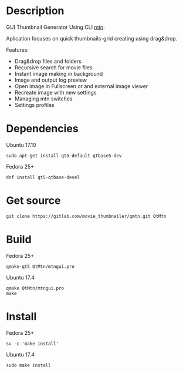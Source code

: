 Description
============

GUI Thumbnail Generator Using CLI [mtn](https://gitlab.com/movie_thumbnailer/mtn/wikis/home/).

Aplication focuses on quick thumbnails-grid creating using drag&drop.

Features:
- Drag&drop files and folders
- Recursive search for movie files
- Instant image making in background
- Image and output log preview
- Open image in Fullscreen or and external image viewer
- Recreate image with new settings
- Managing mtn switches
- Settings profiles


Dependencies
============
Ubuntu 17.10

    sudo apt-get install qt5-default qtbase5-dev
Fedora 25+

    dnf install qt5-qtbase-devel

Get source
==========

    git clone https://gitlab.com/movie_thumbnailer/qmtn.git QtMtn


Build
=====
Fedora 25+

    qmake-qt5 QtMtn/mtngui.pro
Ubuntu 17.4 

    qmake QtMtn/mtngui.pro
    make


Install
=======
Fedora 25+

    su -c 'make install'
Ubuntu 17.4  

    sudo make install

